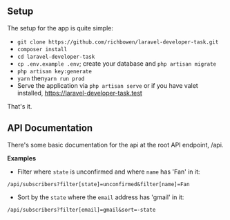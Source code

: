 ## Setup

The setup for the app is quite simple:
- `git clone https://github.com/richbowen/laravel-developer-task.git`
- `composer install`
- `cd laravel-developer-task`
- `cp .env.example .env`; create your database and `php artisan migrate`
- `php artisan key:generate`
- `yarn` then`yarn run prod`
- Serve the application via `php artisan serve` or if you have valet installed, https://laravel-developer-task.test

That's it.

## API Documentation

There's some basic documentation for the api at the root API endpoint, /api.

**Examples**

- Filter where `state` is unconfirmed and where `name` has 'Fan' in it:
```
/api/subscribers?filter[state]=unconfirmed&filter[name]=Fan
```

- Sort by the `state` where the `email` address has 'gmail' in it:
```
/api/subscribers?filter[email]=gmail&sort=-state
```

